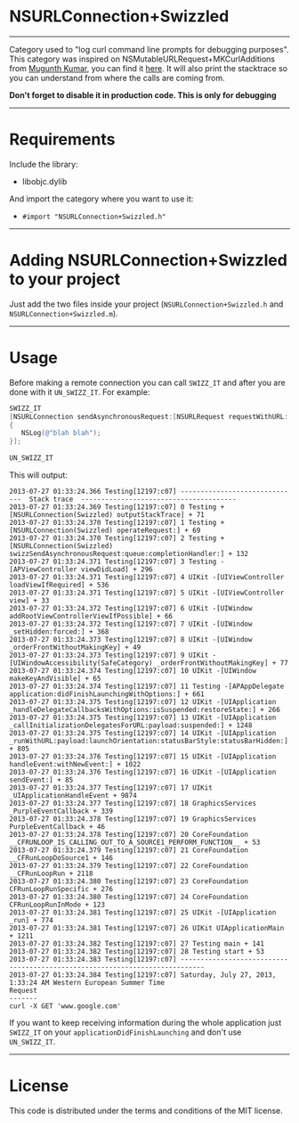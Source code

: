 NSURLConnection+Swizzled
=============
-------------

Category used to "log curl command line prompts for debugging purposes". This category was inspired on NSMutableURLRequest+MKCurlAdditions from [Mugunth Kumar](https://twitter.com/mugunthkumar), you can find it [here](https://github.com/MugunthKumar/CurlNSMutableURLRequestDemo). It will also print the stacktrace so you can understand from where the calls are coming from.

**Don't forget to disable it in production code. This is only for debugging**

------------
Requirements
============

Include the library:

* libobjc.dylib

And import the category where you want to use it:

* `#import "NSURLConnection+Swizzled.h"`

------------------------------------
Adding NSURLConnection+Swizzled to your project
====================================

Just add the two files inside your project (`NSURLConnection+Swizzled.h` and `NSURLConnection+Swizzled.m`).

-----
Usage
=====

Before making a remote connection you can call `SWIZZ_IT` and after you are done with it `UN_SWIZZ_IT`. For example:

```objective-c
SWIZZ_IT
[NSURLConnection sendAsynchronousRequest:[NSURLRequest requestWithURL:[NSURL URLWithString:@"www.google.com"]] queue:[NSOperationQueue mainQueue] completionHandler:^(NSURLResponse *as, NSData *a, NSError *ads)
{
   NSLog(@"blah blah");
}];
    
UN_SWIZZ_IT
```

This will output:

```
2013-07-27 01:33:24.366 Testing[12197:c07] ------------------------------  Stack trace  ---------------------------------------
2013-07-27 01:33:24.369 Testing[12197:c07] 0 Testing +[NSURLConnection(Swizzled) outputStackTrace] + 71
2013-07-27 01:33:24.370 Testing[12197:c07] 1 Testing +[NSURLConnection(Swizzled) operateRequest:] + 69
2013-07-27 01:33:24.370 Testing[12197:c07] 2 Testing +[NSURLConnection(Swizzled) swizzSendAsynchronousRequest:queue:completionHandler:] + 132
2013-07-27 01:33:24.371 Testing[12197:c07] 3 Testing -[APViewController viewDidLoad] + 296
2013-07-27 01:33:24.371 Testing[12197:c07] 4 UIKit -[UIViewController loadViewIfRequired] + 536
2013-07-27 01:33:24.371 Testing[12197:c07] 5 UIKit -[UIViewController view] + 33
2013-07-27 01:33:24.372 Testing[12197:c07] 6 UIKit -[UIWindow addRootViewControllerViewIfPossible] + 66
2013-07-27 01:33:24.372 Testing[12197:c07] 7 UIKit -[UIWindow _setHidden:forced:] + 368
2013-07-27 01:33:24.373 Testing[12197:c07] 8 UIKit -[UIWindow _orderFrontWithoutMakingKey] + 49
2013-07-27 01:33:24.373 Testing[12197:c07] 9 UIKit -[UIWindowAccessibility(SafeCategory) _orderFrontWithoutMakingKey] + 77
2013-07-27 01:33:24.374 Testing[12197:c07] 10 UIKit -[UIWindow makeKeyAndVisible] + 65
2013-07-27 01:33:24.374 Testing[12197:c07] 11 Testing -[APAppDelegate application:didFinishLaunchingWithOptions:] + 661
2013-07-27 01:33:24.375 Testing[12197:c07] 12 UIKit -[UIApplication _handleDelegateCallbacksWithOptions:isSuspended:restoreState:] + 266
2013-07-27 01:33:24.375 Testing[12197:c07] 13 UIKit -[UIApplication _callInitializationDelegatesForURL:payload:suspended:] + 1248
2013-07-27 01:33:24.375 Testing[12197:c07] 14 UIKit -[UIApplication _runWithURL:payload:launchOrientation:statusBarStyle:statusBarHidden:] + 805
2013-07-27 01:33:24.376 Testing[12197:c07] 15 UIKit -[UIApplication handleEvent:withNewEvent:] + 1022
2013-07-27 01:33:24.376 Testing[12197:c07] 16 UIKit -[UIApplication sendEvent:] + 85
2013-07-27 01:33:24.377 Testing[12197:c07] 17 UIKit _UIApplicationHandleEvent + 9874
2013-07-27 01:33:24.377 Testing[12197:c07] 18 GraphicsServices _PurpleEventCallback + 339
2013-07-27 01:33:24.378 Testing[12197:c07] 19 GraphicsServices PurpleEventCallback + 46
2013-07-27 01:33:24.378 Testing[12197:c07] 20 CoreFoundation __CFRUNLOOP_IS_CALLING_OUT_TO_A_SOURCE1_PERFORM_FUNCTION__ + 53
2013-07-27 01:33:24.379 Testing[12197:c07] 21 CoreFoundation __CFRunLoopDoSource1 + 146
2013-07-27 01:33:24.379 Testing[12197:c07] 22 CoreFoundation __CFRunLoopRun + 2118
2013-07-27 01:33:24.380 Testing[12197:c07] 23 CoreFoundation CFRunLoopRunSpecific + 276
2013-07-27 01:33:24.380 Testing[12197:c07] 24 CoreFoundation CFRunLoopRunInMode + 123
2013-07-27 01:33:24.381 Testing[12197:c07] 25 UIKit -[UIApplication _run] + 774
2013-07-27 01:33:24.381 Testing[12197:c07] 26 UIKit UIApplicationMain + 1211
2013-07-27 01:33:24.382 Testing[12197:c07] 27 Testing main + 141
2013-07-27 01:33:24.382 Testing[12197:c07] 28 Testing start + 53
2013-07-27 01:33:24.383 Testing[12197:c07] ----------------------------------------------------------------------------
2013-07-27 01:33:24.384 Testing[12197:c07] Saturday, July 27, 2013, 1:33:24 AM Western European Summer Time
Request
-------
curl -X GET 'www.google.com'
```

If you want to keep receiving information during the whole application just `SWIZZ_IT` on your `applicationDidFinishLaunching` and don't use `UN_SWIZZ_IT`.

-------
License
=======

This code is distributed under the terms and conditions of the MIT license. 

